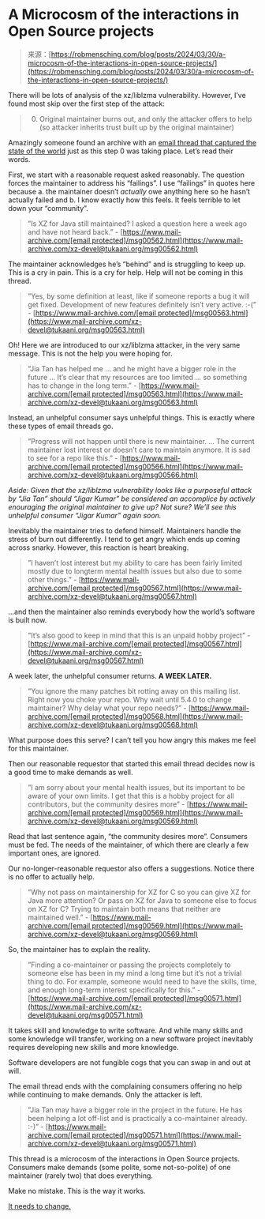 <!--yml
category: 未分类
date: 2024-05-29 12:49:36
-->

# A Microcosm of the interactions in Open Source projects

> 来源：[https://robmensching.com/blog/posts/2024/03/30/a-microcosm-of-the-interactions-in-open-source-projects/](https://robmensching.com/blog/posts/2024/03/30/a-microcosm-of-the-interactions-in-open-source-projects/)

There will be lots of analysis of the xz/liblzma vulnerability. However, I’ve found most skip over the first step of the attack:

> 0.  Original maintainer burns out, and only the attacker offers to help (so attacker inherits trust built up by the original maintainer)

Amazingly someone found an archive with an [email thread that captured the state of the world](https://www.mail-archive.com/xz-devel@tukaani.org/msg00562.html) just as this step 0 was taking place. Let’s read their words.

First, we start with a reasonable request asked reasonably. The question forces the maintainer to address his “failings”. I use “failings” in quotes here because a. the maintainer doesn’t *actually* owe anything here so he hasn’t actually failed and b. I know exactly how this feels. It feels terrible to let down your “community”.

> ”Is XZ for Java still maintained? I asked a question here a week ago and have not heard back.” - [https://www.mail-archive.com/[email protected]/msg00562.html](https://www.mail-archive.com/xz-devel@tukaani.org/msg00562.html)

The maintainer acknowledges he’s “behind” and is struggling to keep up. This is a cry in pain. This is a cry for help. Help will not be coming in this thread.

> ”Yes, by some definition at least, like if someone reports a bug it will get fixed. Development of new features definitely isn’t very active. :-(” - [https://www.mail-archive.com/[email protected]/msg00563.html](https://www.mail-archive.com/xz-devel@tukaani.org/msg00563.html)

Oh! Here we are introduced to our xz/liblzma attacker, in the very same message. This is not the help you were hoping for.

> ”Jia Tan has helped me … and he might have a bigger role in the future … It’s clear that my resources are too limited … so something has to change in the long term.” - [https://www.mail-archive.com/[email protected]/msg00563.html](https://www.mail-archive.com/xz-devel@tukaani.org/msg00563.html)

Instead, an unhelpful consumer says unhelpful things. This is exactly where these types of email threads go.

> ”Progress will not happen until there is new maintainer. … The current maintainer lost interest or doesn’t care to maintain anymore. It is sad to see for a repo like this.” - [https://www.mail-archive.com/[email protected]/msg00566.html](https://www.mail-archive.com/xz-devel@tukaani.org/msg00566.html)

*Aside: Given that the xz/liblzma vulnerability looks like a purposeful attack by “Jia Tan” should “Jigar Kumar” be considered an accomplice by actively enouraging the original maintainer to give up? Not sure? We’ll see this unhelpful consumer “Jigar Kumar” again soon.*

Inevitably the maintainer tries to defend himself. Maintainers handle the stress of burn out differently. I tend to get angry which ends up coming across snarky. However, this reaction is heart breaking.

> ”I haven’t lost interest but my ability to care has been fairly limited mostly due to longterm mental health issues but also due to some other things.” - [https://www.mail-archive.com/[email protected]/msg00567.html](https://www.mail-archive.com/xz-devel@tukaani.org/msg00567.html)

…and then the maintainer also reminds everybody how the world’s software is built now.

> ”It’s also good to keep in mind that this is an unpaid hobby project” - [https://www.mail-archive.com/[email protected]/msg00567.html](https://www.mail-archive.com/xz-devel@tukaani.org/msg00567.html)

A week later, the unhelpful consumer returns. **A WEEK LATER.**

> ”You ignore the many patches bit rotting away on this mailing list. Right now you choke your repo. Why wait until 5.4.0 to change maintainer? Why delay what your repo needs?” - [https://www.mail-archive.com/[email protected]/msg00568.html](https://www.mail-archive.com/xz-devel@tukaani.org/msg00568.html)

What purpose does this serve? I can’t tell you how angry this makes me feel for this maintainer.

Then our reasonable requestor that started this email thread decides now is a good time to make demands as well.

> ”I am sorry about your mental health issues, but its important to be aware of your own limits. I get that this is a hobby project for all contributors, but the community desires more” - [https://www.mail-archive.com/[email protected]/msg00569.html](https://www.mail-archive.com/xz-devel@tukaani.org/msg00569.html)

Read that last sentence again, “the community desires more”. Consumers must be fed. The needs of the maintainer, of which there are clearly a few important ones, are ignored.

Our no-longer-reasonable requestor also offers a suggestions. Notice there is no offer to actually help.

> ”Why not pass on maintainership for XZ for C so you can give XZ for Java more attention? Or pass on XZ for Java to someone else to focus on XZ for C? Trying to maintain both means that neither are maintained well.” - [https://www.mail-archive.com/[email protected]/msg00569.html](https://www.mail-archive.com/xz-devel@tukaani.org/msg00569.html)

So, the maintainer has to explain the reality.

> ”Finding a co-maintainer or passing the projects completely to someone else has been in my mind a long time but it’s not a trivial thing to do. For example, someone would need to have the skills, time, and enough long-term interest specifically for this.” - [https://www.mail-archive.com/[email protected]/msg00571.html](https://www.mail-archive.com/xz-devel@tukaani.org/msg00571.html)

It takes skill and knowledge to write software. And while many skills and some knowledge will transfer, working on a new software project inevitably requires developing new skills and more knowledge.

Software developers are not fungible cogs that you can swap in and out at will.

The email thread ends with the complaining consumers offering no help while continuing to make demands. Only the attacker is left.

> ”Jia Tan may have a bigger role in the project in the future. He has been helping a lot off-list and is practically a co-maintainer already. :-)” - [https://www.mail-archive.com/[email protected]/msg00571.html](https://www.mail-archive.com/xz-devel@tukaani.org/msg00571.html)

This thread is a microcosm of the interactions in Open Source projects. Consumers make demands (some polite, some not-so-polite) of one maintainer (rarely two) that does everything.

Make no mistake. This is the way it works.

[It needs to change.](/blog/posts/2024/03/31/what-could-be-done-to-support-open-source-maintainers/)